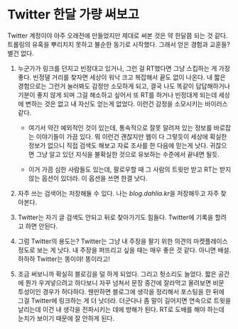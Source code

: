 Twitter 한달 가량 써보고
========================

Twitter 계정이야 아주 오래전에 만들었지만 제대로 써본 것은 약 한달쯤 되는 것 같다. 트롤링의 유혹을 뿌리치지 못하고 불순한 동기로 시작했다. 그래서 얻은 경험과 교훈들? 별건 없다.

 1. 누군가가 링크를 던지고 빈정대고 있거나, 그런 걸 RT했다면 그냥 스킵하는 게 가장 좋다. 빈정댈 거리를 찾자면 세상이 워낙 크고 복잡해서 끝도 없이 나온다. 내 짧은 경험으로는 그런거 눌러봐도 감정만 소모하게 되고, 결국 나도 똑같이 답답해하거나 기분이 좋지 않게 되며 그걸 해소하고 싶어서 또 RT를 하거나 빈정대게 되는데 세상에 변하는 것은 없고 내 자신도 얻는게 없었다. 이런건 감정을 소모시키는 바이러스 같다.

     - 여기서 약간 예외적인 것이 있는데, 통속적으로 잘못 알려져 있는 정보를 바로잡는 이야기들이 가끔 있다. 뭐 이런건 괜찮지만 웹이 다 그렇듯이 세상에 확실한 정보가 없으니 직접 검색도 해보고 자료 조사를 한 다음에 믿는게 낫다. 귀찮으면 그냥 알고 있던 지식을 불확실한 것으로 유보하는 수준에서 끝내면 될듯.

     - 이거 가끔 심한 사람들도 있는데, 팔로우할 때 그 사람의 트윗만 받고 RT는 받지 않는 옵션이 있더라. 이 옵션을 쓰면 한결 낫다.

 2. 자주 쓰는 검색어는 저장해둘 수 있다. 나는 *blog.dahlia.kr*을 저장해두고 자주 찾아본다.

 3. Twitter는 자기 글 검색도 안되고 뒤로 찾아가기도 힘들다. Twitter에 기록을 할려고 하면 안된다.

 4. 그럼 Twitter의 용도는? Twitter는 그냥 내 주장을 팔기 위한 의견의 마켓플레이스 정도로 보는 게 낫다. 내 주장을 퍼뜨리고 싶을 때는 매우 좋은 것 같다. 아니면 배설. 하하하 Twitter는 똥이야! 똥이라고!

 5. 조금 써보니까 확실히 블로깅을 덜 하게 되었다. 그리고 헛소리도 늘었다. 짧은 공간에 뭔가 우겨넣으려고 하다보니 자꾸 넘쳐서 문장 중간에 잘라먹고 올려보면 비문 투성이인 경우가 허다하다. 웬만하면 블로그에 생각을 정리해서 포스팅을 한 뒤에 그걸 Twitter에 링크하는 게 더 낫더라. 더군다나 좀 말이 길어지면 연속으로 트윗을 날리는데 이건 내 생각을 전파시키는 데에 방해가 된다. RT로 도배를 해야 하는데 눈치가 보이기 때문에 잘 안하게 된다.
